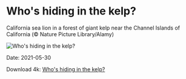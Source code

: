 # Who's hiding in the kelp?

California sea lion in a forest of giant kelp near the Channel Islands of California (© Nature Picture Library/Alamy)

![Who's hiding in the kelp?](https://bing.com/th?id=OHR.SeaDog_EN-US8346901369_UHD.jpg&rf=LaDigue_UHD.jpg&pid=hp&w=1024&h=576)

Date: 2021-05-30

Download 4k: [Who's hiding in the kelp?](https://bing.com/th?id=OHR.SeaDog_EN-US8346901369_UHD.jpg&rf=LaDigue_UHD.jpg&pid=hp&w=3840&h=2160)

